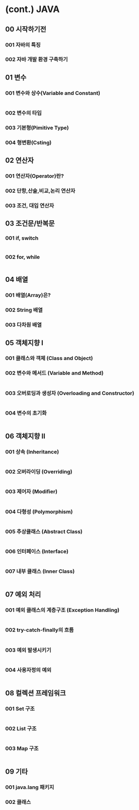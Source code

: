 # (cont.) JAVA

## 00 시작하기전
### 001 자바의 특징
### 002 자바 개발 환경 구축하기
## 01 변수
### 001 변수와 상수(Variable and Constant)

```java

```


### 002 변수의 타입
### 003 기본형(Pimitive Type)
### 004 형변환(Csting)
## 02 연산자
### 001 연산자(Operator)란?
### 002 단항,산술,비교,논리 연산자
### 003 조건, 대입 연산자
## 03 조건문/반복문
### 001 if, switch
```java

```


### 002 for, while
```java

```


## 04 배열
### 001 배열(Array)은?
### 002 String 배열
### 003 다차원 배열
## 05 객체지향 I
### 001 클래스와 객체 (Class and Object)
### 002 변수와 메서드 (Variable and Method)
```java

```


### 003 오버로딩과 생성자 (Overloading and Constructor)
```java

```


### 004 변수의 초기화
```java

```


## 06 객체지향 II
### 001 상속 (Inheritance)
```java

```


### 002 오버라이딩 (Overriding)
```java

```


### 003 제어자 (Modifier)
```java

```


### 004 다형성 (Polymorphism)
```java

```


### 005 추상클래스 (Abstract Class)
```java

```


### 006 인터페이스 (Interface)
```java

```


### 007 내부 클래스 (Inner Class)
```java

```


## 07 예외 처리
### 001 예외 클래스의 계층구조 (Exception Handling)
```java

```


### 002 try-catch-finally의 흐름
```java

```


### 003 예외 발생시키기
```java

```


### 004 사용자정의 예외
```java

```


## 08 컬렉션 프레임워크
### 001 Set 구조
```java

```


### 002 List 구조
```java

```


### 003 Map 구조
```java

```


## 09 기타
### 001 java.lang 패키지
### 002 클래스
```java

```


